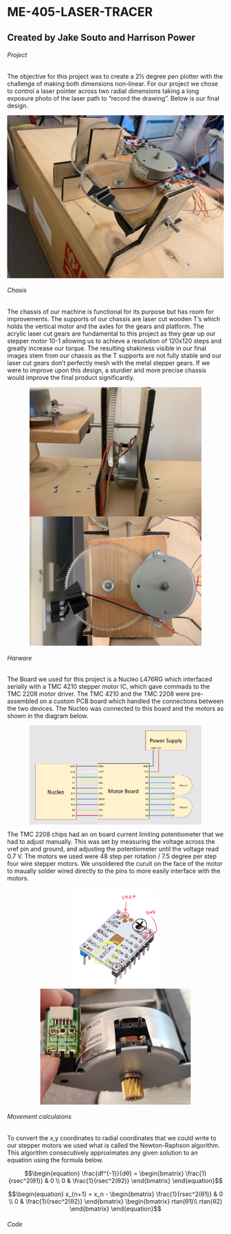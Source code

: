 # ME-405-LASER-TRACER
## Created by Jake Souto and Harrison Power
  
###### Project
  The objective for this project was to create a 2½ degree pen plotter with the challenge of making both dimensions non-linear. For our project we chose to control a laser pointer across two radial dimensions taking a long exposure photo of the laser path to “record the drawing”. Below is our final design.
  <p align="center">
  <img src="Fullview.jpeg" alt="drawing" align = "center" width="600"/>
  </p>
  
  
###### Chasis
  The chassis of our machine is functional for its purpose but has room for improvements. The supports of our chassis are laser cut wooden T’s which holds the vertical motor and the axles for the gears and platform. The acrylic laser cut gears are fundamental to this project as they gear up our stepper motor 10-1 allowing us to achieve a resolution of 120x120 steps and greatly increase our torque. The resulting shakiness visible in our final images stem from our chassis as the T supports are not fully stable and our laser cut gears don’t perfectly mesh with the metal stepper gears. If we were to improve upon this design, a sturdier and more precise chassis would improve the final product significantly.
  <p align="center">
  <img src="GearView.jpeg" alt="drawing" align = "center" width="400"/> <img src="Topview.jpeg" alt="drawing" align = "center" width="400"/>
  </p> 
  

###### Harware
The Board we used for this project is a Nucleo L476RG which interfaced serially with a TMC 4210 stepper motor IC, which gave commads to the TMC 2208 motor driver. The TMC 4210 and the TMC 2208 were pre-assembled on a custom PCB board which handled the connections between the two devices. The Nucleo was connected to this board and the motors as shown in the diagram below. 
<p align="center">
  <img src="Wiring.png" alt="drawing" align = "center" width="400"/> 
  </p>
The TMC 2208 chips had an on board current limiting potentiometer that we had to adjust manually. This was set by measuring the voltage across the vref pin and ground, and adjusting the potentiometer until the voltage read 0.7 V. The motors we used were 48 step per rotation / 7.5 degree per step four wire stepper motors. We unsoldered the curuit on the face of the motor to maually solder wired directly to the pins to more easily interface with the motors.
<p align="center">
  <img src="TMC2208.png" alt="drawing" align = "center" width="200"/> <img src="Motor.png" alt="drawing" align = "center" width="350"/>
  </p>
 

###### Movement calculaions
To convert the x,y coordinates to radial coordinates that we could write to our stepper motors we used what is called the Newton-Raphson algorithm. This algorithm consecutively approximates any given solution to an equation using the formula below. 

$$\begin{equation}
\frac{df^{-1}}{dθ} = 
  \begin{bmatrix}
    \frac{1}{rsec^2(θ1)} & 0 \\
    0 & \frac{1}{rsec^2(θ2)}
  \end{bmatrix}
\end{equation}$$

$$\begin{equation}
x_{n+1} =  x_n - 
  \begin{bmatrix}
    \frac{1}{rsec^2(θ1)} & 0 \\
    0 & \frac{1}{rsec^2(θ2)}
  \end{bmatrix}
  \begin{bmatrix}
    rtan(θ1)\\
    rtan(θ2)
  \end{bmatrix}
\end{equation}$$


###### Code
